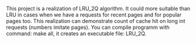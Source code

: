 This project is a realization of LRU_2Q algorithm. 
It could more suitable than LRU in cases when we have a requests for recent pages and for popular pages too.
This realization can demonstrate count of cache hit on long int requests (numbers imitate pages).
You can compile programm with command: make all, it creates an executable file: LRU_2Q.